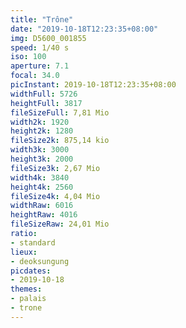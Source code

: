 ```yaml
---
title: "Trône"
date: "2019-10-18T12:23:35+08:00"
img: D5600_001855
speed: 1/40 s
iso: 100
aperture: 7.1
focal: 34.0
picInstant: 2019-10-18T12:23:35+08:00
widthFull: 5726
heightFull: 3817
fileSizeFull: 7,81 Mio
width2k: 1920
height2k: 1280
fileSize2k: 875,14 kio
width3k: 3000
height3k: 2000
fileSize3k: 2,67 Mio
width4k: 3840
height4k: 2560
fileSize4k: 4,04 Mio
widthRaw: 6016
heightRaw: 4016
fileSizeRaw: 24,01 Mio
ratio:
- standard
lieux:
- deoksungung
picdates:
- 2019-10-18
themes:
- palais
- trone
---
```


